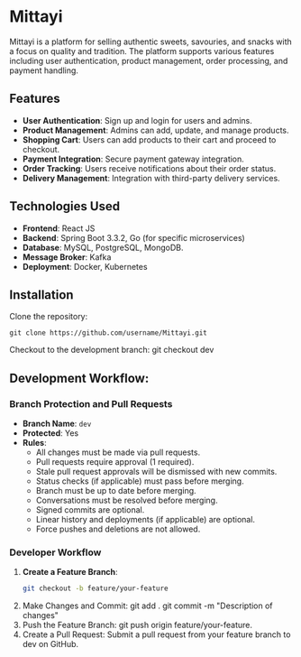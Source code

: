 # Mittayi

Mittayi is a platform for selling authentic sweets, savouries, and snacks with a focus on quality and tradition. The platform supports various features including user authentication, product management, order processing, and payment handling.

## Features

- **User Authentication**: Sign up and login for users and admins.
- **Product Management**: Admins can add, update, and manage products.
- **Shopping Cart**: Users can add products to their cart and proceed to checkout.
- **Payment Integration**: Secure payment gateway integration.
- **Order Tracking**: Users receive notifications about their order status.
- **Delivery Management**: Integration with third-party delivery services.

## Technologies Used

- **Frontend**: React JS
- **Backend**: Spring Boot 3.3.2, Go (for specific microservices)
- **Database**: MySQL, PostgreSQL, MongoDB.
- **Message Broker**: Kafka
- **Deployment**: Docker, Kubernetes

## Installation

Clone the repository:

	git clone https://github.com/username/Mittayi.git

Checkout to the development branch:
	git checkout dev


## Development Workflow:

### Branch Protection and Pull Requests

- **Branch Name**: `dev`
- **Protected**: Yes
- **Rules**:
  - All changes must be made via pull requests.
  - Pull requests require approval (1 required).
  - Stale pull request approvals will be dismissed with new commits.
  - Status checks (if applicable) must pass before merging.
  - Branch must be up to date before merging.
  - Conversations must be resolved before merging.
  - Signed commits are optional.
  - Linear history and deployments (if applicable) are optional.
  - Force pushes and deletions are not allowed.

### Developer Workflow

1. **Create a Feature Branch**:
   ```bash
   git checkout -b feature/your-feature
2. Make Changes and Commit:
	git add .
	git commit -m "Description of changes"
3. Push the Feature Branch:
	git push origin feature/your-feature.
4. Create a Pull Request:
	Submit a pull request from your feature branch to dev on GitHub.

